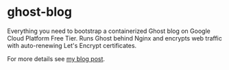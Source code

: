 # ghost-blog

Everything you need to bootstrap a containerized Ghost blog on Google Cloud Platform Free Tier. 
Runs Ghost behind Nginx and encrypts web traffic with auto-renewing Let's Encrypt certificates.

For more details see [my blog post](https://blog.things-on-top-of-other-things.de/ghost-with-certbot-in-docker-on-gcp-free-tier).